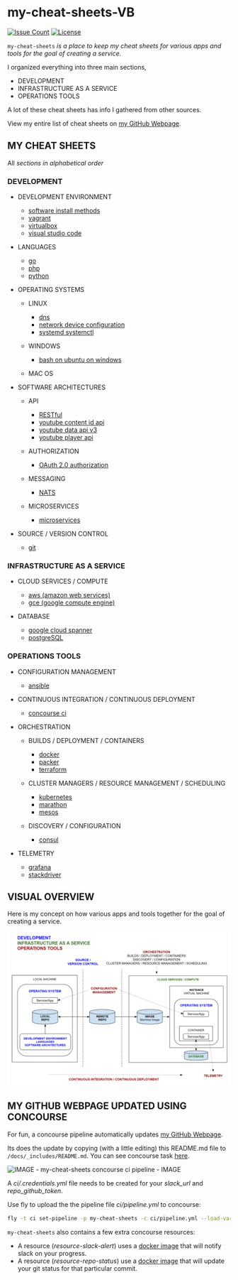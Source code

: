 # my-cheat-sheets-VB

[![Issue Count](https://codeclimate.com/github/JeffDeCola/my-cheat-sheets/badges/issue_count.svg)](https://codeclimate.com/github/JeffDeCola/my-cheat-sheets/issues)
[![License](http://img.shields.io/:license-mit-blue.svg)](http://jeffdecola.mit-license.org)

`my-cheat-sheets` _is a place to keep my cheat sheets
for various apps and tools for the goal of creating a service._

I organized everything into three main sections,

* DEVELOPMENT
* INFRASTRUCTURE AS A SERVICE
* OPERATIONS TOOLS

A lot of these cheat sheets has info I gathered from other sources.

View my entire list of cheat sheets on
[my GitHub Webpage](https://jeffdecola.github.io/my-cheat-sheets/).

## MY CHEAT SHEETS

All _sections in alphabetical order_

### DEVELOPMENT

* DEVELOPMENT ENVIRONMENT

  * [software install methods](https://github.com/JeffDeCola/my-cheat-sheets/tree/master/development/development-environment/software-install-methods-cheat-sheet)
  * [vagrant](https://github.com/JeffDeCola/my-cheat-sheets/tree/master/development/development-environment/vagrant-cheat-sheet)
  * [virtualbox](https://github.com/JeffDeCola/my-cheat-sheets/tree/master/development/development-environment/virtualbox-cheat-sheet)
  * [visual studio code](https://github.com/JeffDeCola/my-cheat-sheets/tree/master/development/development-environment/visual-studio-code-cheat-sheet)

* LANGUAGES

  * [go](https://github.com/JeffDeCola/my-go-examples)
  * [php](https://github.com/JeffDeCola/my-php-containers)
  * [python](https://github.com/JeffDeCola/my-python-examples)

* OPERATING SYSTEMS

  * LINUX

    * [dns](https://github.com/JeffDeCola/my-cheat-sheets/tree/master/development/operating-systems/linux/dns-cheat-sheet)
    * [network device configuration](https://github.com/JeffDeCola/my-cheat-sheets/tree/master/development/operating-systems/linux/network-device-configuration-cheat-sheet)
    * [systemd systemctl](https://github.com/JeffDeCola/my-cheat-sheets/tree/master/development/operating-systems/linux/systemd-systemctl-cheat-sheet)

  * WINDOWS

    * [bash on ubuntu on windows](https://github.com/JeffDeCola/my-cheat-sheets/tree/master/development/operating-systems/windows/bash-on-ubuntu-on-windows-cheat-sheet)

  * MAC OS

* SOFTWARE ARCHITECTURES

  * API

    * [RESTful](https://github.com/JeffDeCola/my-cheat-sheets/tree/master/development/software-architectures/api/RESTful-cheat-sheet)
    * [youtube content id api](https://github.com/JeffDeCola/my-cheat-sheets/tree/master/development/software-architectures/api/youtube-content-id-api-cheat-sheet)
    * [youtube data api v3](https://github.com/JeffDeCola/my-cheat-sheets/tree/master/development/software-architectures/api/youtube-data-api-v3-cheat-sheet)
    * [youtube player api](https://github.com/JeffDeCola/my-cheat-sheets/tree/master/development/software-architectures/api/youtube-player-api-cheat-sheet)

  * AUTHORIZATION

    * [OAuth 2.0 authorization](https://github.com/JeffDeCola/my-cheat-sheets/tree/master/development/software-architectures/authorization/OAuth-2.0-authorization-cheat-sheet)

  * MESSAGING

    * [NATS](https://github.com/JeffDeCola/my-cheat-sheets/tree/master/development/software-architectures/messaging/NATS-cheat-sheet)

  * MICROSERVICES

    * [microservices](https://github.com/JeffDeCola/my-cheat-sheets/tree/master/development/software-architectures/microservices/microservices-cheat-sheet)

* SOURCE / VERSION CONTROL

  * [git](https://github.com/JeffDeCola/my-cheat-sheets/tree/master/development/source-version-control/git-cheat-sheet)

### INFRASTRUCTURE AS A SERVICE

* CLOUD SERVICES / COMPUTE

  * [aws (amazon web services)](https://github.com/JeffDeCola/my-cheat-sheets/tree/master/infrastructure-as-a-service/cloud-services-compute/amazon-web-services-cheat-sheet)
  * [gce (google compute engine)](https://github.com/JeffDeCola/my-cheat-sheets/tree/master/infrastructure-as-a-service/cloud-services-compute/google-compute-engine-cheat-sheet)

* DATABASE

  * [google cloud spanner](https://github.com/JeffDeCola/my-cheat-sheets/tree/master/infrastructure-as-a-service/database/google-cloud-spanner-cheat-sheet)
  * [postgreSQL](https://github.com/JeffDeCola/my-cheat-sheets/tree/master/infrastructure-as-a-service/database/postgreSQL-cheat-sheet)

### OPERATIONS TOOLS

* CONFIGURATION MANAGEMENT

  * [ansible](https://github.com/JeffDeCola/my-cheat-sheets/tree/master/operations-tools/configuration-management/ansible-cheat-sheet)

* CONTINUOUS INTEGRATION / CONTINUOUS DEPLOYMENT

  * [concourse ci](https://github.com/JeffDeCola/my-cheat-sheets/tree/master/operations-tools/continuous-integration-continuous-deployment/concourse-ci-cheat-sheet)

* ORCHESTRATION

  * BUILDS / DEPLOYMENT / CONTAINERS

    * [docker](https://github.com/JeffDeCola/my-cheat-sheets/tree/master/operations-tools/orchestration/builds-deployment-containers/docker-cheat-sheet)
    * [packer](https://github.com/JeffDeCola/my-cheat-sheets/tree/master/operations-tools/orchestration/builds-deployment-containers/packer-cheat-sheet)
    * [terraform](https://github.com/JeffDeCola/my-cheat-sheets/tree/master/operations-tools/orchestration/builds-deployment-containers/terraform-cheat-sheet)

  * CLUSTER MANAGERS / RESOURCE MANAGEMENT / SCHEDULING

    * [kubernetes](https://github.com/JeffDeCola/my-cheat-sheets/tree/master/operations-tools/orchestration/cluster-managers-resource-management-scheduling/kubernetes-cheat-sheet)
    * [marathon](https://github.com/JeffDeCola/my-cheat-sheets/tree/master/operations-tools/orchestration/cluster-managers-resource-management-scheduling/marathon-cheat-sheet-sheet)
    * [mesos](https://github.com/JeffDeCola/my-cheat-sheets/tree/master/operations-tools/orchestration/cluster-managers-resource-management-scheduling/mesos-cheat-sheet)

  * DISCOVERY / CONFIGURATION

    * [consul](https://github.com/JeffDeCola/my-cheat-sheets/tree/master/operations-tools/orchestration/discovery-configuration/consul-cheat-sheet)

* TELEMETRY

  * [grafana](https://github.com/JeffDeCola/my-cheat-sheets/tree/master/operations-tools/telemetry/grafana-cheat-sheet)
  * [stackdriver](https://github.com/JeffDeCola/my-cheat-sheets/tree/master/operations-tools/telemetry/stackdriver-cheat-sheet)

## VISUAL OVERVIEW

Here is my concept on how various apps and tools together
for the goal of creating a service.

![IMAGE - Creating Services Environment Overview - IMAGE](docs/pics/Creating-Services-Environment-Overview.jpg)

## MY GITHUB WEBPAGE UPDATED USING CONCOURSE

For fun, a concourse pipeline automatically updates
[my GitHub Webpage](https://jeffdecola.github.io/my-cheat-sheets/).

Its does the update by copying (with a little editing)
this README.md file to `/docs/_includes/README.md`.
You can see concourse task
[here](https://github.com/JeffDeCola/my-cheat-sheets/tree/master/ci/scripts/readme-github-pages.sh).

![IMAGE - my-cheat-sheets concourse ci pipeline - IMAGE](docs/pics/my-cheat-sheets-pipeline.jpg)

A _ci/.credentials.yml_ file needs to be created for your _slack_url_ and _repo_github_token_.

Use fly to upload the the pipeline file _ci/pipeline.yml_ to concourse:

```bash
fly -t ci set-pipeline -p my-cheat-sheets -c ci/pipeline.yml --load-vars-from ci/.credentials.yml
```

`my-cheat-sheets` also contains a few extra concourse resources:

* A resource (_resource-slack-alert_) uses a [docker image](https://hub.docker.com/r/cfcommunity/slack-notification-resource)
  that will notify slack on your progress.
* A resource (_resource-repo-status_) use a [docker image](https://hub.docker.com/r/dpb587/github-status-resource)
  that will update your git status for that particular commit.
